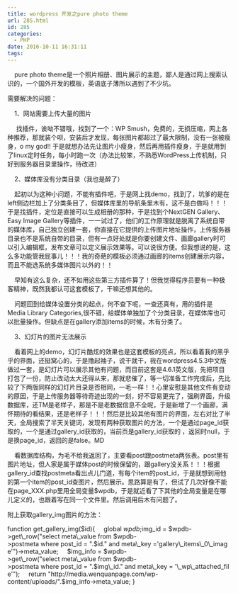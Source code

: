 ```yaml
---
title: wordpress 开发之pure photo theme
url: 285.html
id: 285
categories:
  - PHP
date: 2016-10-11 16:31:11
tags:
---
```


    pure photo theme是一个照片相册、图片展示的主题，鄙人是通过网上搜索认识的，一个国外开发的模板，英语底子薄所以遇到了不少坑。

需要解决的问题：

    1、网站需要上传大量的图片

     找插件，诶呦不错哦，找到了一个：WP Smush，免费的，无损压缩，网上各种推荐，那就装个呗，安装后才发现，每张图片都超过了最大限制，没有一张被瘦身，o my god!! 于是就想办法先让图片小瘦身，然后再用插件瘦身，于是就用到了linux定时任务，每小时跑一次（办法比较笨，不熟悉WordPress上传机制，只好到服务器目录里操作，待改进）

    2、媒体库没有分类目录（我也是醉了）

    起初以为这种小问题，不能有插件吧，于是网上找demo，找到了，坑爹的是在left侧边栏加上了分类条目了，但媒体库里的导航条里木有，这不是白做吗！！！于是找插件，定位是直接可以生成相册的那种，于是找到个NextGEN Gallery、Easy Image Gallery等插件，一一试过了，他们的工作原理就是脱离了系统自带的媒体库，自己独立创建一套，你直接在它提供的上传图片地址操作，上传服务器目录也不是系统自带的目录，但有一点好处就是你要创建文件、画廊gallery时可以引入编辑框，发布文章可以定义展示效果等。可以说很方便。但我想说的是，这么多功能管我屁事儿！！！我的奇葩的模板必须通过画廊的items创建展示内容，而且不能选系统多媒体图片以外的！！  

    早知有这么复杂，还不如用这些第三方插件算了！但我觉得程序员要有一种极客精神，既然我都认可这套模板了，干嘛还想其他的。

    问题回到给媒体设置分类的起点，何不查下呢，一查还真有，用的插件是Media Library Categories,很不错，给媒体单独加了个分类目录，在媒体库也可以批量操作。但缺点是在gallery添加items的时候，木有分类了。

    3、幻灯片的图片无法展示

    看着网上的demo，幻灯片酷炫的效果也是这套模板的亮点，所以看着我的黑乎乎的界面，还挺窝心的，于是撸起袖子，说干就干，我在wordpress4.5.3中文版做过一套，是幻灯片可以展示其他有问题，而目前这套是4.6.1英文版，先把项目打包了一份，防止改动太大还得从来，那就悲催了，等一切准备工作完成后，先比较了下两版同样的幻灯片目录是否相同，一毛一样！！心里安慰是其他文件有变动的原因，于是上传服务器等待奇迹出现的一刻，好不容易更完了，强刷界面，升级数据库，还TM是老样子，那是不是老数据信息不全呢，于是新增了一个画廊，满怀期待的看结果，还是老样子！！！然后是比较其他有图片的界面，左右对比了半天，全局搜索了半天关键词，发现有两种获取图片的方法，一个是通过page\_id获取的，一个是通过gallery\_id获取的，当前页是gallery\_id获取的 ，返回时null，于是换page\_id，返回的是false。MD

    看数据库结构，为毛不给我返回了，主要看post跟postmeta两张表。post里有图片地址，但人家是属于媒体post的时候保留的，跟gallery没关系！！！根据gallery\_id查找postmeta看出点儿门道，有每个item的post\_id，于是就想到用他的第一个item的post\_id查图片，然后展示。思路算是有了，但试了几次好像不能在page\_XXX.php里用全局变量$wpdb，于是就近看了下其他的全局变量是在哪儿定义的，也跟着写在同一个文件里。然后调用后木有问题了。

附上获取gallery_img图片的方法：

function get\_gallery\_img($id){
    global $wpdb;
    $img\_id = $wpdb->get\_row("select meta\_value from $wpdb->postmeta where post\_id = ".$id." and meta\_key ='gallery\_items\_0\_image'")->meta_value;
    $img\_info = $wpdb->get\_row("select meta\_value from $wpdb->postmeta where post\_id = ".$img\_id." and meta\_key = '\_wp\_attached_file'");
    return "http://media.wenquanpage.com/wp-content/uploads/".$img\_info->meta\_value;
}
